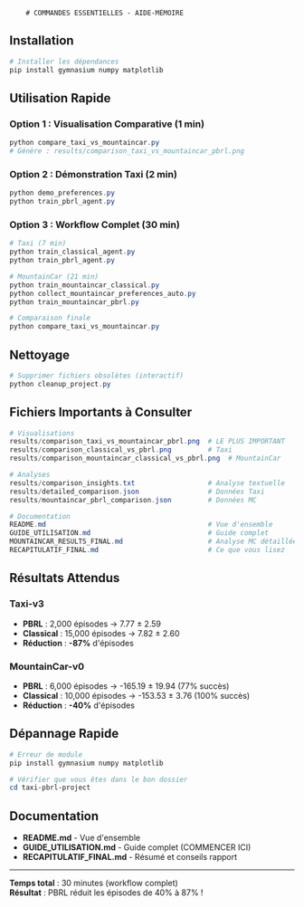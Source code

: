 
        # COMMANDES ESSENTIELLES - AIDE-MÉMOIRE

## Installation

```powershell
# Installer les dépendances
pip install gymnasium numpy matplotlib
```

## Utilisation Rapide

### Option 1 : Visualisation Comparative (1 min)
```powershell
python compare_taxi_vs_mountaincar.py
# Génère : results/comparison_taxi_vs_mountaincar_pbrl.png
```

### Option 2 : Démonstration Taxi (2 min)
```powershell
python demo_preferences.py
python train_pbrl_agent.py
```

### Option 3 : Workflow Complet (30 min)
```powershell
# Taxi (7 min)
python train_classical_agent.py
python train_pbrl_agent.py

# MountainCar (21 min)
python train_mountaincar_classical.py
python collect_mountaincar_preferences_auto.py
python train_mountaincar_pbrl.py

# Comparaison finale
python compare_taxi_vs_mountaincar.py
```

## Nettoyage

```powershell
# Supprimer fichiers obsolètes (interactif)
python cleanup_project.py
```

## Fichiers Importants à Consulter

```powershell
# Visualisations
results/comparison_taxi_vs_mountaincar_pbrl.png  # LE PLUS IMPORTANT
results/comparison_classical_vs_pbrl.png         # Taxi
results/comparison_mountaincar_classical_vs_pbrl.png  # MountainCar

# Analyses
results/comparison_insights.txt                  # Analyse textuelle
results/detailed_comparison.json                 # Données Taxi
results/mountaincar_pbrl_comparison.json         # Données MC

# Documentation
README.md                                        # Vue d'ensemble
GUIDE_UTILISATION.md                             # Guide complet
MOUNTAINCAR_RESULTS_FINAL.md                     # Analyse MC détaillée
RECAPITULATIF_FINAL.md                           # Ce que vous lisez
```

## Résultats Attendus

### Taxi-v3
- **PBRL** : 2,000 épisodes → 7.77 ± 2.59
- **Classical** : 15,000 épisodes → 7.82 ± 2.60
- **Réduction** : **-87%** d'épisodes

### MountainCar-v0
- **PBRL** : 6,000 épisodes → -165.19 ± 19.94 (77% succès)
- **Classical** : 10,000 épisodes → -153.53 ± 3.76 (100% succès)
- **Réduction** : **-40%** d'épisodes

## Dépannage Rapide

```powershell
# Erreur de module
pip install gymnasium numpy matplotlib

# Vérifier que vous êtes dans le bon dossier
cd taxi-pbrl-project
```

## Documentation

- **README.md** - Vue d'ensemble
- **GUIDE_UTILISATION.md** - Guide complet (COMMENCER ICI)
- **RECAPITULATIF_FINAL.md** - Résumé et conseils rapport

---

**Temps total** : 30 minutes (workflow complet)  
**Résultat** : PBRL réduit les épisodes de 40% à 87% !
